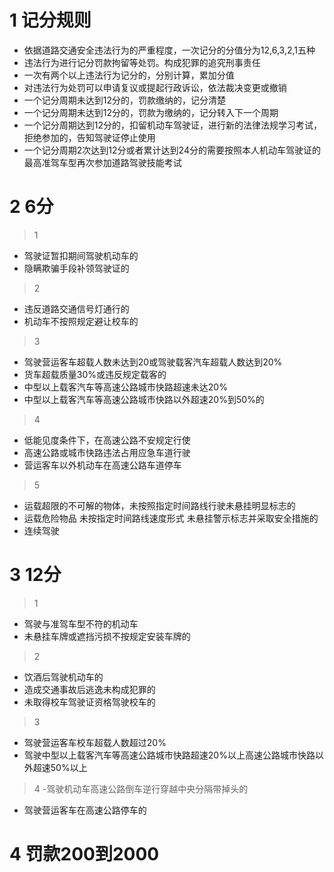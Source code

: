 # 1 记分规则
- 依据道路交通安全违法行为的严重程度，一次记分的分值分为12,6,3,2,1五种
- 违法行为进行记分罚款拘留等处罚。构成犯罪的追究刑事责任
- 一次有两个以上违法行为记分的，分别计算，累加分值
- 对违法行为处罚可以申请复议或提起行政诉讼，依法裁决变更或撤销
- 一个记分周期未达到12分的，罚款缴纳的，记分清楚
- 一个记分周期未达到12分的，罚款为缴纳的，记分转入下一个周期
- 一个记分周期达到12分的，扣留机动车驾驶证，进行新的法律法规学习考试，拒绝参加的，告知驾驶证停止使用
- 一个记分周期2次达到12分或者累计达到24分的需要按照本人机动车驾驶证的最高准驾车型再次参加道路驾驶技能考试
# 2 6分
>1
- 驾驶证暂扣期间驾驶机动车的
- 隐瞒欺骗手段补领驾驶证的
>2
- 违反道路交通信号灯通行的
- 机动车不按照规定避让校车的
>3
- 驾驶营运客车超载人数未达到20或驾驶载客汽车超载人数达到20%
- 货车超载质量30%或违反规定载客的
- 中型以上载客汽车等高速公路城市快路超速未达20%
- 中型以上载客汽车等高速公路城市快路以外超速20%到50%的
>4
- 低能见度条件下，在高速公路不安规定行使
- 高速公路或城市快路违法占用应急车道行驶
- 营运客车以外机动车在高速公路车道停车
>5
- 运载超限的不可解的物体，未按照指定时间路线行驶未悬挂明显标志的
- 运载危险物品 未按指定时间路线速度形式 未悬挂警示标志并采取安全措施的
- 连续驾驶
# 3 12分
>1
- 驾驶与准驾车型不符的机动车
- 未悬挂车牌或遮挡污损不按规定安装车牌的
>2
- 饮酒后驾驶机动车的
- 造成交通事故后逃逸未构成犯罪的
- 未取得校车驾驶证资格驾驶校车的
>3
- 驾驶营运客车校车超载人数超过20%
- 驾驶中型以上载客汽车等高速公路城市快路超速20%以上高速公路城市快路以外超速50%以上
>4
-驾驶机动车高速公路倒车逆行穿越中央分隔带掉头的
- 驾驶营运客车在高速公路停车的



# 4 罚款200到2000